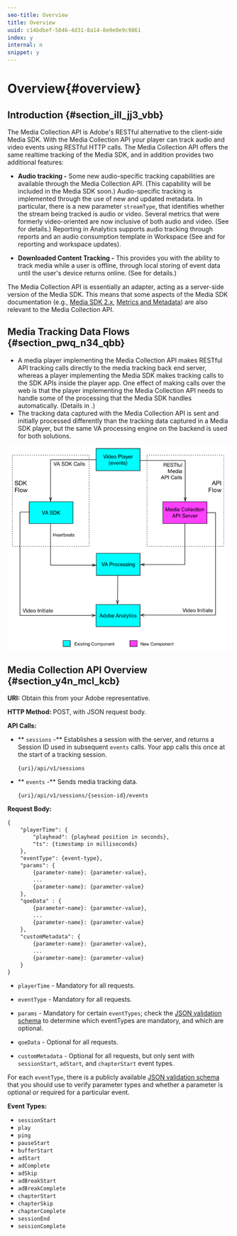 ```yaml
---
seo-title: Overview
title: Overview
uuid: c14bdbef-5846-4d31-8a14-8e9e0e9c9861
index: y
internal: n
snippet: y
---
```


# Overview{#overview}

## Introduction {#section_ill_jj3_vbb}

The Media Collection API is Adobe's RESTful alternative to the client-side Media SDK. With the Media Collection API your player can track audio and video events using RESTful HTTP calls. The Media Collection API offers the same realtime tracking of the Media SDK, and in addition provides two additional features:

* **Audio tracking -** Some new audio-specific tracking capabilities are available through the Media Collection API. (This capability will be included in the Media SDK soon.) Audio-specific tracking is implemented through the use of new and updated metadata. In particular, there is a new parameter `streamType`, that identifies whether the stream being tracked is audio or video. Several metrics that were formerly video-oriented are now inclusive of both audio and video. (See [](../metrics-and-metadata/metrics-and-metadata.md) for details.) Reporting in Analytics supports audio tracking through reports and an audio consumption template in Workspace (See [](../media-reports/media-reports-enable.md) and [](../media-reports/media-workspace-templates.md) for reporting and workspace updates).

* **Downloaded Content Tracking -** This provides you with the ability to track media while a user is offline, through local storing of event data until the user's device returns online. (See [](../media-collection-api/track-downloaded-content.md) for details.)

The Media Collection API is essentially an adapter, acting as a server-side version of the Media SDK. This means that some aspects of the Media SDK documentation (e.g., [Media SDK 2.x](https://marketing.adobe.com/resources/help/en_US/sc/appmeasurement/hbvideo/js_2.0/c_vhl_feature-js.html), [Metrics and Metadata](https://marketing.adobe.com/resources/help/en_US/sc/appmeasurement/hbvideo/c_vhl_metrics-and-metadata.html)) are also relevant to the Media Collection API.

## Media Tracking Data Flows {#section_pwq_n34_qbb}

* A media player implementing the Media Collection API makes RESTful API tracking calls directly to the media tracking back end server, whereas a player implementing the Media SDK makes tracking calls to the SDK APIs inside the player app. One effect of making calls over the web is that the player implementing the Media Collection API needs to handle some of the processing that the Media SDK handles automatically. (Details in [](../media-collection-api/mc-api-impl/mc-api-impl.md).)
* The tracking data captured with the Media Collection API is sent and initially processed differently than the tracking data captured in a Media SDK player, but the same VA processing engine on the backend is used for both solutions.

<a id="fig_j5j_pln_pbb"></a>

![](assets/col_api_overview_simple.png)

## Media Collection API Overview {#section_y4n_mcl_kcb}

**URI:** Obtain this from your Adobe representative.

**HTTP Method:** POST, with JSON request body.

**API Calls:**

* ** `sessions` -** Establishes a session with the server, and returns a Session ID used in subsequent `events` calls. Your app calls this once at the start of a tracking session. 

  ```
  {uri}/api/v1/sessions
  ```

* ** `events` -** Sends media tracking data. 

  ```
  {uri}/api/v1/sessions/{session-id}/events
  ```

**Request Body:**

```
{ 
    "playerTime": { 
        "playhead": {playhead position in seconds}, 
        "ts": {timestamp in milliseconds} 
    }, 
    "eventType": {event-type}, 
    "params": { 
        {parameter-name}: {parameter-value}, 
        ... 
        {parameter-name}: {parameter-value} 
    }, 
    "qoeData" : { 
        {parameter-name}: {parameter-value}, 
        ... 
        {parameter-name}: {parameter-value} 
    }, 
    "customMetadata": { 
        {parameter-name}: {parameter-value}, 
        ... 
        {parameter-name}: {parameter-value} 
    } 
} 

```

* `playerTime` - Mandatory for all requests.
* `eventType` - Mandatory for all requests. 
* `params` - Mandatory for certain `eventTypes`; check the [JSON validation schema](#concept_rlq_nqp_qbb/section_cpy_3xc_mcb) to determine which eventTypes are mandatory, and which are optional. 

* `qoeData` - Optional for all requests.
* `customMetadata` - Optional for all requests, but only sent with `sessionStart`, `adStart`, and `chapterStart` event types.

For each `eventType`, there is a publicly available [JSON validation schema](#concept_rlq_nqp_qbb/section_cpy_3xc_mcb) that you should use to verify parameter types and whether a parameter is optional or required for a particular event.

**Event Types:**

* `sessionStart`
* `play`
* `ping`
* `pauseStart`
* `bufferStart`
* `adStart` 
* `adComplete` 
* `adSkip` 
* `adBreakStart` 
* `adBreakComplete` 
* `chapterStart`
* `chapterSkip`
* `chapterComplete`
* `sessionEnd`
* `sessionComplete`

